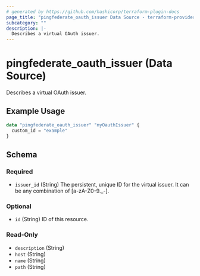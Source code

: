 ```yaml
---
# generated by https://github.com/hashicorp/terraform-plugin-docs
page_title: "pingfederate_oauth_issuer Data Source - terraform-provider-pingfederate"
subcategory: ""
description: |-
  Describes a virtual OAuth issuer.
---
```


# pingfederate_oauth_issuer (Data Source)

Describes a virtual OAuth issuer.

## Example Usage

```terraform
data "pingfederate_oauth_issuer" "myOauthIssuer" {
  custom_id = "example"
}
```

<!-- schema generated by tfplugindocs -->
## Schema

### Required

- `issuer_id` (String) The persistent, unique ID for the virtual issuer. It can be any combination of [a-zA-Z0-9._-].

### Optional

- `id` (String) ID of this resource.

### Read-Only

- `description` (String)
- `host` (String)
- `name` (String)
- `path` (String)
